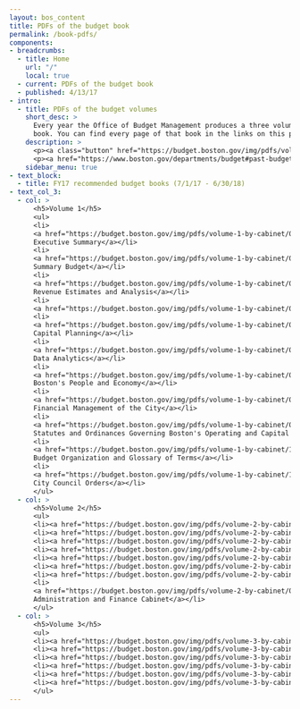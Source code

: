 ```yaml
---
layout: bos_content
title: PDFs of the budget book
permalink: /book-pdfs/
components:
- breadcrumbs:
  - title: Home
    url: "/"
    local: true
  - current: PDFs of the budget book
  - published: 4/13/17
- intro:
  - title: PDFs of the budget volumes
    short_desc: >
      Every year the Office of Budget Management produces a three volume, ~1000+ page physical 
      book. You can find every page of that book in the links on this page. 
    description: >
      <p><a class="button" href="https://budget.boston.gov/img/pdfs/volume-1-complete.pdf">Complete Volume 1</a>    <a class="button" href="https://budget.boston.gov/img/pdfs/volume-2-complete.pdf">Complete Volume 2</a>    <a class="button" href="https://budget.boston.gov/img/pdfs/volume-3-complete.pdf">Complete Volume 3</a></p>
      <p><a href="https://www.boston.gov/departments/budget#past-budgets">Go to Boston.gov</a> to see the books from prior budget years</p>
    sidebar_menu: true
- text_block:
  - title: FY17 recommended budget books (7/1/17 - 6/30/18)
- text_col_3:
  - col: >
      <h5>Volume 1</h5>
      <ul>
      <li>
      <a href="https://budget.boston.gov/img/pdfs/volume-1-by-cabinet/01-executive-summary.pdf">
      Executive Summary</a></li>
      <li>
      <a href="https://budget.boston.gov/img/pdfs/volume-1-by-cabinet/02-summary-budget.pdf">
      Summary Budget</a></li>
      <li>
      <a href="https://budget.boston.gov/img/pdfs/volume-1-by-cabinet/03-revenue-estimates-and-analysis.pdf">
      Revenue Estimates and Analysis</a></li>
      <li>
      <a href="https://budget.boston.gov/img/pdfs/volume-1-by-cabinet/04-education.pdf">Education</a></li>
      <li>
      <a href="https://budget.boston.gov/img/pdfs/volume-1-by-cabinet/05-capital-planning.pdf">
      Capital Planning</a></li>
      <li>
      <a href="https://budget.boston.gov/img/pdfs/volume-1-by-cabinet/06-data-analytics.pdf">
      Data Analytics</a></li>
      <li>
      <a href="https://budget.boston.gov/img/pdfs/volume-1-by-cabinet/07-bostons-people-and-economy.pdf">
      Boston's People and Economy</a></li>
      <li>
      <a href="https://budget.boston.gov/img/pdfs/volume-1-by-cabinet/08-financial-management-of-the-city.pdf">
      Financial Management of the City</a></li>
      <li>
      <a href="https://budget.boston.gov/img/pdfs/volume-1-by-cabinet/09-statutes-and-ordinances-governing-bostons-operating-and-capital-budgets.pdf">
      Statutes and Ordinances Governing Boston's Operating and Capital Budgets</a></li>
      <li>
      <a href="https://budget.boston.gov/img/pdfs/volume-1-by-cabinet/10-budget-organization-and-glossary-of-terms.pdf">
      Budget Organization and Glossary of Terms</a></li>
      <li>
      <a href="https://budget.boston.gov/img/pdfs/volume-1-by-cabinet/11-city-council-orders-chapter.pdf">
      City Council Orders</a></li>
      </ul>
  - col: >
      <h5>Volume 2</h5>
      <ul>
      <li><a href="https://budget.boston.gov/img/pdfs/volume-2-by-cabinet/01-mayors-office-cabinet.pdf">Mayor's Office Cabinet</a></li>
      <li><a href="https://budget.boston.gov/img/pdfs/volume-2-by-cabinet/02-operations-cabinet.pdf">Operations Cabinet</a></li>
      <li><a href="https://budget.boston.gov/img/pdfs/volume-2-by-cabinet/03-civic-engagement-cabinet.pdf">Civic Engagement Cabinet</a></li>
      <li><a href="https://budget.boston.gov/img/pdfs/volume-2-by-cabinet/04-arts-and-culture-cabinet.pdf">Arts and Culture Cabinet</a></li>
      <li><a href="https://budget.boston.gov/img/pdfs/volume-2-by-cabinet/05-economic-development-cabinet.pdf">Economic Development Cabinet</a></li>
      <li><a href="https://budget.boston.gov/img/pdfs/volume-2-by-cabinet/06-education-cabinet.pdf">Education Cabinet</a></li>
      <li><a href="https://budget.boston.gov/img/pdfs/volume-2-by-cabinet/07-environment-energy-and-open-space-cabinet.pdf">Environment, Energy, and Open Space Cabinet</a></li>
      <li>
      <a href="https://budget.boston.gov/img/pdfs/volume-2-by-cabinet/08-administration-and-finance-cabinet.pdf">
      Administration and Finance Cabinet</a></li>
      </ul>
  - col: >
      <h5>Volume 3</h5>
      <ul>
      <li><a href="https://budget.boston.gov/img/pdfs/volume-3-by-cabinet/09-health-and-human-services-cabinet.pdf">Health and Human Services Cabinet</a></li>
      <li><a href="https://budget.boston.gov/img/pdfs/volume-3-by-cabinet/10-housing-and-neighborhood-development-cabinet.pdf">Housing and Neighborhood Development Cabinet</a></li>
      <li><a href="https://budget.boston.gov/img/pdfs/volume-3-by-cabinet/11-information-and-technology-cabinet.pdf">Information and Technology Cabinet</a></li>
      <li><a href="https://budget.boston.gov/img/pdfs/volume-3-by-cabinet/12-public-safety-cabinet.pdf">Public Safety Cabinet</a></li>
      <li><a href="https://budget.boston.gov/img/pdfs/volume-3-by-cabinet/13-streets-cabinet.pdf">Streets Cabinet</a></li>
      <li><a href="https://budget.boston.gov/img/pdfs/volume-3-by-cabinet/14-non-mayoral-departments-cabinet.pdf">Non Mayoral Departments Cabinet</a></li>
      </ul>
---
```

